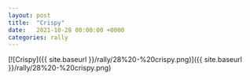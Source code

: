 ```yaml
---
layout: post
title:  "Crispy"
date:   2021-10-28 00:00:00 +0000
categories: rally
---
```


[![Crispy]({{ site.baseurl }}/rally/28%20-%20crispy.png)]({{ site.baseurl }}/rally/28%20-%20crispy.png)

